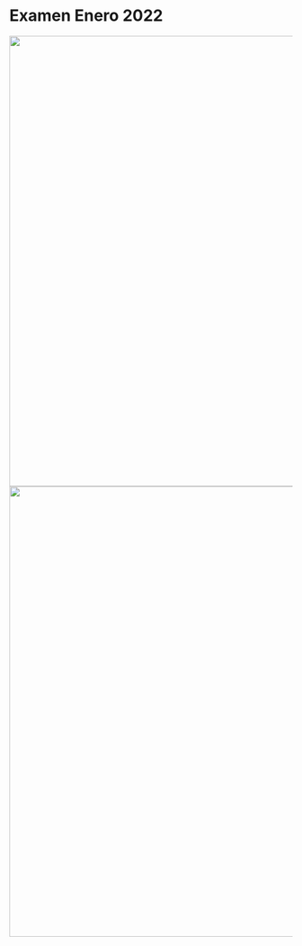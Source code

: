# Examen Enero 2022

<img src="../../images/cap6-2022-Enero-1.png" width="800"/>

<img src="../../images/cap6-2022-Enero-2.png" width="800"/>

